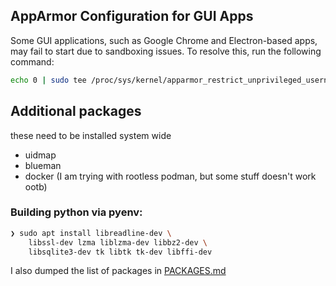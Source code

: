 ## AppArmor Configuration for GUI Apps

Some GUI applications, such as Google Chrome and Electron-based apps, may fail to start due to sandboxing issues. To resolve this, run the following command:

```bash
echo 0 | sudo tee /proc/sys/kernel/apparmor_restrict_unprivileged_userns
```

## Additional packages

these need to be installed system wide
- uidmap
- blueman
- docker (I am trying with rootless podman, but some stuff doesn't work ootb)

### Building python via pyenv:

```bash
❯ sudo apt install libreadline-dev \
    libssl-dev lzma liblzma-dev libbz2-dev \
    libsqlite3-dev tk libtk tk-dev libffi-dev
```

I also dumped the list of packages in [PACKAGES.md](./PACKAGES.md)
